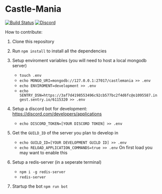 # Castle-Mania

[![Build Status](https://github.com/dclstn/castle-mania/actions/workflows/node.js.yml/badge.svg)](https://github.com/dclstn/castle-mania/actions/workflows/node.js.yml) [![Discord](https://img.shields.io/discord/757291484298084452?color=%237289DA&label=discord)](https://discord.gg/RUje9Pj)

How to contribute:

1. Clone this repository
2. Run `npm install` to install all the dependencies
3. Setup enviroment variables (you will need to host a local mongodb server)

   - `touch .env`
   - `echo MONGO_URI=mongodb://127.0.0.1:27017/castlemania >> .env`
   - `echo ENVIROMENT=development >> .env`
   - `echo SENTRY_DSN=https://3af7d4198553496c92cb577bc2f4d6fc@o1095587.ingest.sentry.io/6115320 >> .env`

4. Setup a discord bot for development: https://discord.com/developers/applications

   - `echo DISCORD_TOKEN=[YOUR DISCORD TOKEN] >> .env`

5. Get the `GUILD_ID` of the server you plan to develop in

   - `echo GUILD_ID=[YOUR DEVELOPMENT GUILD ID] >> .env`
   - `echo RELOAD_APPLICATION_COMMANDS=true >> .env` On first load you may want to enable this

6. Setup a redis-server (in a seperate terminal)

   - `npm i -g redis-server`
   - `redis-server`

7. Startup the bot `npm run bot`
